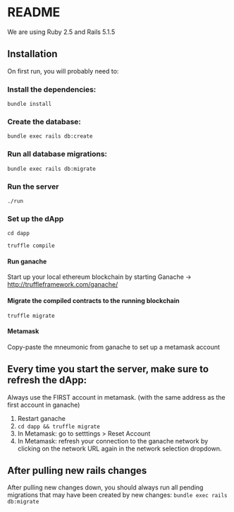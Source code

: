# README

We are using Ruby 2.5 and Rails 5.1.5

## Installation
On first run, you will probably need to:
### Install the dependencies:
`bundle install`
### Create the database:
`bundle exec rails db:create`
### Run all database migrations:
`bundle exec rails db:migrate`

### Run the server
`./run`

### Set up the dApp
```
cd dapp
```
```
truffle compile
```

#### Run ganache
Start up your local ethereum blockchain by starting Ganache -> http://truffleframework.com/ganache/

#### Migrate the compiled contracts to the running blockchain
```
truffle migrate
```

#### Metamask
Copy-paste the mneumonic from ganache to set up a metamask account

## Every time you start the server, make sure to refresh the dApp:

Always use the FIRST account in metamask.
(with the same address as the first account in ganache)

1. Restart ganache
2. `cd dapp && truffle migrate`
3. In Metamask: go to setttings > Reset Account
4. In Metamask: refresh your connection to the ganache network by clicking on the network URL again in the network selection dropdown.

## After pulling new rails changes
After pulling new changes down, you should always run all pending migrations
that may have been created by new changes:
`bundle exec rails db:migrate`
